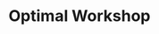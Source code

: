 ---
title: Optimal Workshop
intro: The industry standard tool for creating wireframes and interactive prototypes.
linkurl: http://www.axure.com
tags:
- Wireframes
- Diagrams
- Prototypes
logo: "/assets/axure.png"
---